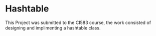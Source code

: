 # Hashtable
This Project was submitted to the CI583 course, the work consisted of designing and implimenting a hashtable class.
